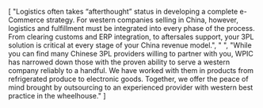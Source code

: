 [
    "Logistics often takes “afterthought” status in developing a complete e-Commerce strategy. For western companies selling in China, however, logistics and fulfillment must be integrated into every phase of the process. From clearing customs and ERP integration, to aftersales support, your 3PL solution is critical at every stage of your China revenue model.",
    " ",
    "While you can find many Chinese 3PL providers willing to partner with you, WPIC has narrowed down those with the proven ability to serve a western company reliably to a handful. We have worked with them in products from refrigerated produce to electronic goods. Together, we offer the peace of mind brought by outsourcing to an experienced provider with western best practice in the wheelhouse."
]